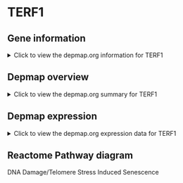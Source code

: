 <h1>TERF1</h1>

<h2>Gene information</h2>
<details>
  <summary>Click to view the depmap.org information for TERF1</summary>
  <iframe src="https://depmap.org/portal/gene/TERF1?tab=about" style="border:none;width:100%;height:800px"></iframe>
</details>

<h2>Depmap overview</h2>
<details>
  <summary>Click to view the depmap.org summary for TERF1</summary>
  <iframe src="https://depmap.org/portal/gene/TERF1?tab=overview" style="border:none;width:100%;height:800px"></iframe>
</details>

<h2>Depmap expression</h2>
<details>
  <summary>Click to view the depmap.org expression data for TERF1</summary>
  <iframe src="https://depmap.org/portal/gene/TERF1?tab=characterization" style="border:none;width:100%;height:800px"></iframe>
</details>



<h2>Reactome Pathway diagram</h2>
DNA Damage/Telomere Stress Induced Senescence
<div id="diagramHolder"></div>

<script>
    //Creating the Reactome Diagram widget
    //Take into account a proxy needs to be set up in your server side pointing to www.reactome.org
    function onReactomeDiagramReady(){  //This function is automatically called when the widget code is ready to be used
        var diagram = Reactome.Diagram.create({
            "placeHolder" : "diagramHolder",
            "width" : 900,
            "height" : 500
        });

        //Initialising it to the "Hemostasis" pathway
        diagram.loadDiagram("R-HSA-2559586");

        //Adding different listeners

        diagram.onDiagramLoaded(function (loaded) {
            console.info("Loaded ", loaded);
            diagram.flagItems("BAD");
	    diagram.flagItems("Q92934");
            if (loaded == "R-HSA-2559586") diagram.selectItem("R-HSA-2559586");
        });

     }
</script>



